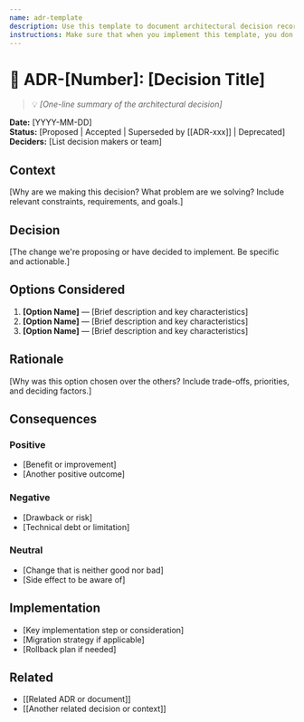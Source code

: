 ```yaml
---
name: adr-template
description: Use this template to document architectural decision records (ADRs) that capture important technical decisions and their rationale.
instructions: Make sure that when you implement this template, you don't include these instructions or any other front matter from this template in your work. Output should always and only be the markdown part outside of the front matter. Never include any tags like <example>, <commentary>, or similar tags - these serve only to increase clarity about implementation. Always use single [ ] brackets to indicate instructions the implementer should follow. When referencing other documents from this project, use wikilinks format [[filename-wikilink-example]] to reference them. Do not include the file extension or path.
---
```

# 🧭 ADR-[Number]: [Decision Title]
> 💡 *[One-line summary of the architectural decision]*

**Date:** [YYYY-MM-DD]  
**Status:** [Proposed | Accepted | Superseded by [[ADR-xxx]] | Deprecated]  
**Deciders:** [List decision makers or team]

## Context
[Why are we making this decision? What problem are we solving? Include relevant constraints, requirements, and goals.]

## Decision
[The change we're proposing or have decided to implement. Be specific and actionable.]

## Options Considered
1. **[Option Name]** — [Brief description and key characteristics]
2. **[Option Name]** — [Brief description and key characteristics]
3. **[Option Name]** — [Brief description and key characteristics]

## Rationale
[Why was this option chosen over the others? Include trade-offs, priorities, and deciding factors.]

## Consequences

### Positive
- [Benefit or improvement]
- [Another positive outcome]

### Negative
- [Drawback or risk]
- [Technical debt or limitation]

### Neutral
- [Change that is neither good nor bad]
- [Side effect to be aware of]

## Implementation
- [Key implementation step or consideration]
- [Migration strategy if applicable]
- [Rollback plan if needed]

## Related
- [[Related ADR or document]]
- [[Another related decision or context]]
